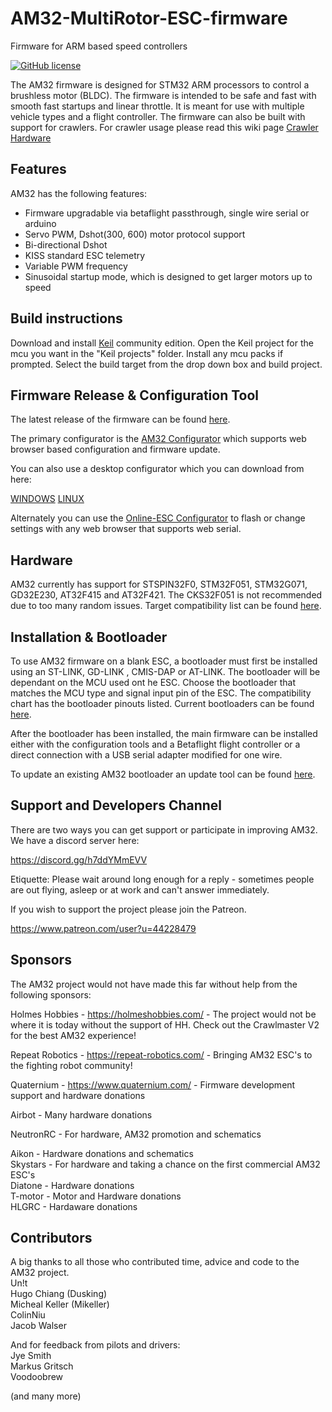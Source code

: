 # AM32-MultiRotor-ESC-firmware

Firmware for ARM based speed controllers
<p align="left">
  <a href="/LICENSE"><img src="https://img.shields.io/badge/license-GPL--3.0-brightgreen" alt="GitHub license" /></a>
</p>

The AM32 firmware is designed for STM32 ARM processors to control a brushless motor (BLDC).
The firmware is intended to be safe and fast with smooth fast startups and linear throttle. It is meant for use with multiple vehicle types and a flight controller. The firmware can also be built with support for crawlers. For crawler usage please read this wiki page [Crawler Hardware](https://github.com/AlkaMotors/AM32-MultiRotor-ESC-firmware/wiki/Crawler-Hardware-and-AM32)

## Features

AM32 has the following features:

- Firmware upgradable via betaflight passthrough, single wire serial or arduino
- Servo PWM, Dshot(300, 600) motor protocol support
- Bi-directional Dshot
- KISS standard ESC telemetry
- Variable PWM frequency
- Sinusoidal startup mode, which is designed to get larger motors up to speed

## Build instructions

Download and install [Keil](https://www.keil.com) community edition. Open the Keil project for the mcu you want in the "Keil projects" folder. Install any mcu packs if prompted. Select the build target from the drop down box and build project.

## Firmware Release & Configuration Tool

The latest release of the firmware can be found [here](https://am32.ca/downloads).

The primary configurator is the [AM32 Configurator](https://am32.ca) which supports web browser based configuration and firmware update.

You can also use a desktop configurator which you can download from here:

[WINDOWS](https://drive.google.com/file/d/16kaPek9umz7fQFunzBeW4pp2LgT6_E5o/view?usp=drive_link)
[LINUX](https://drive.google.com/file/d/1QtSKwp3RT6sncPADsPkmdasGqNIk68HH/view?usp=sharing)

Alternately you can use the [Online-ESC Configurator](https://esc-configurator.com/) to flash or change settings with any web browser that supports web serial.

## Hardware

AM32 currently has support for STSPIN32F0, STM32F051, STM32G071, GD32E230, AT32F415 and AT32F421. The CKS32F051 is not recommended due to too many random issues. Target compatibility list can be found [here](https://github.com/am32-firmware/AM32/blob/main/Inc/targets.h).

## Installation & Bootloader

To use AM32 firmware on a blank ESC, a bootloader must first be installed using an ST-LINK, GD-LINK , CMIS-DAP or AT-LINK. The bootloader will be dependant on the MCU used ont he ESC. Choose the bootloader that matches the MCU type and signal input pin of the ESC. The compatibility chart has the bootloader pinouts listed. Current bootloaders can be found [here](https://github.com/am32-firmware/AM32-bootloader).

After the bootloader has been installed, the main firmware can be installed either with the configuration tools and a Betaflight flight controller or a direct connection with a USB serial adapter modified for one wire.

To update an existing AM32 bootloader an update tool can be found [here](https://github.com/am32-firmware/AM32-unlocker).

## Support and Developers Channel

There are two ways you can get support or participate in improving AM32. We have a discord server here:

https://discord.gg/h7ddYMmEVV

Etiquette: Please wait around long enough for a reply - sometimes people are out flying, asleep or at work and can't answer immediately. 

If you wish to support the project please join the Patreon.

https://www.patreon.com/user?u=44228479

## Sponsors

The AM32 project would not have made this far without help from the following sponsors:

Holmes Hobbies - https://holmeshobbies.com/ - The project would not be where it is today without the support of HH. Check out the Crawlmaster V2 for the best AM32 experience!

Repeat Robotics - https://repeat-robotics.com/ - Bringing AM32 ESC's to the fighting robot community!

Quaternium - https://www.quaternium.com/ - Firmware development support and hardware donations

Airbot - Many hardware donations

NeutronRC - For hardware, AM32 promotion and schematics 

Aikon - Hardware donations and schematics\
Skystars  - For hardware and taking a chance on the first commercial AM32 ESC's\
Diatone - Hardware donations\
T-motor - Motor and Hardware donations\
HLGRC  - Hardaware donations


## Contributors

A big thanks to all those who contributed time, advice and code to the AM32 project.\
Un!t\
Hugo Chiang (Dusking)\
Micheal Keller (Mikeller)\
ColinNiu\
Jacob Walser

And for feedback from pilots and drivers:\
Jye Smith\
Markus Gritsch\
Voodoobrew

(and many more)
